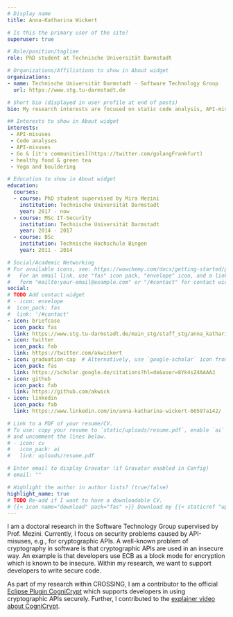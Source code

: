 ```yaml
---
# Display name
title: Anna-Katharina Wickert

# Is this the primary user of the site?
superuser: true

# Role/position/tagline
role: PhD student at Technische Universität Darmstadt 

# Organizations/Affiliations to show in About widget
organizations:
- name: Technische Universität Darmstadt - Software Technology Group
  url: https://www.stg.tu-darmstadt.de

# Short bio (displayed in user profile at end of posts)
bio: My research interests are focused on static code analysis, API-misuses, and software security. Currently, I focus on security problems caused by API-misuses, e.g., for cryptographic APIs.

## Interests to show in About widget
interests:
 - API-misuses 
 - Code analyses
 - API-misuses
 - Go & [it's communities](https://twitter.com/golangFrankfurt)
 - healthy food & green tea
 - Yoga and bouldering

# Education to show in About widget
education:
  courses:
  - course: PhD student supervised by Mira Mezini 
    institution: Technische Universität Darmstadt
    year: 2017 - now
  - course: MSc IT-Security
    institution: Technische Universität Darmstadt
    year: 2014 - 2017
  - course: BSc  
    institution: Technische Hochschule Bingen 
    year: 2011 - 2014

# Social/Academic Networking
# For available icons, see: https://wowchemy.com/docs/getting-started/page-builder/#icons
#   For an email link, use "fas" icon pack, "envelope" icon, and a link in the
#   form "mailto:your-email@example.com" or "/#contact" for contact widget.
social:
# TODO Add contact widget
# - icon: envelope
#  icon_pack: fas
#  link: '/#contact'
- icon: briefcase 
  icon_pack: fas
  link: https://www.stg.tu-darmstadt.de/main_stg/staff_stg/anna_katharina_wickert_1.en.jsp
- icon: twitter
  icon_pack: fab
  link: https://twitter.com/akwickert
- icon: graduation-cap  # Alternatively, use `google-scholar` icon from `ai` icon pack
  icon_pack: fas
  link: https://scholar.google.de/citations?hl=de&user=8Yk4sZ4AAAAJ
- icon: github
  icon_pack: fab
  link: https://github.com/akwick
- icon: linkedin
  icon_pack: fab
  link: https://www.linkedin.com/in/anna-katharina-wickert-60597a142/

# Link to a PDF of your resume/CV.
# To use: copy your resume to `static/uploads/resume.pdf`, enable `ai` icons in `params.toml`, 
# and uncomment the lines below.
# - icon: cv
#   icon_pack: ai
#   link: uploads/resume.pdf

# Enter email to display Gravatar (if Gravatar enabled in Config)
# email: ""

# Highlight the author in author lists? (true/false)
highlight_name: true
# TODO Re-add if I want to have a downloadable CV. 
# {{< icon name="download" pack="fas" >}} Download my {{< staticref "uploads/demo_resume.pdf" "newtab" >}}resumé{{< /staticref >}}.
---
```


I am a doctoral research in the Software Technology Group supervised by Prof. Mezini. 
Currently, I focus on security problems caused by API-misuses, e.g., for cryptographic APIs.
A well-known problem of cryptography in software is that cryptographic APIs are used in an insecure way. 
An example is that developers use ECB as a block mode for encryption which is known to be insecure. 
Within my research, we want to support developers to write secure code.

As part of my research within CROSSING, I am a contributor to the official [Eclipse Plugin CogniCrypt](https://projects.eclipse.org/projects/technology.cognicrypt) which supports developers in using cryptographic APIs securely. Further, I contributed to the [explainer video about CogniCrypt](https://www.youtube.com/watch?v=BwI3Jv06fxg).